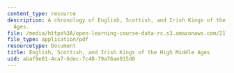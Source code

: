 ```yaml
---
content_type: resource
description: A chronology of English, Scottish, and Irish Kings of the High Middle
  Ages.
file: /media/https%3A/open-learning-course-data-rc.s3.amazonaws.com/21l-707-arthurian-literature-and-celtic-colonization-spring-2005/abaf9e814ca76dec7c4879a76ae915d0_1b_en_sco_iri_ki.pdf
file_type: application/pdf
resourcetype: Document
title: English, Scottish, and Irish Kings of the High Middle Ages
uid: abaf9e81-4ca7-6dec-7c48-79a76ae915d0
---
```


